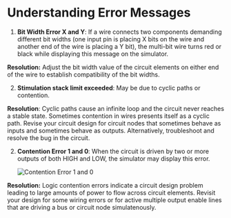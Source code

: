 
# Understanding Error Messages
 
1. **Bit Width Error X and Y**: If a wire connects two components demanding different bit widths (one input pin is placing X bits on the wire and another end of the wire is placing a Y bit), the multi-bit wire turns red or black while displaying this message on the simulator.

**Resolution:** Adjust the bit width value of the circuit elements  on either end of the wire to establish compatibility of the bit widths.

2. **Stimulation stack limit exceeded**: May be due to cyclic paths or contention.

**Resolution**: Cyclic paths cause an infinite loop and the circuit never reaches a stable state. Sometimes contention in wires presents itself as a cyclic path. Revise your circuit design for circuit nodes that sometimes behave as inputs and sometimes behave as outputs. Alternatively, troubleshoot and resolve the bug in the circuit.

2. **Contention Error 1 and 0**: When the circuit is driven by two or more outputs of both HIGH and LOW, the simulator may display this error. 

    ![Contention Error 1 and 0](https://i.stack.imgur.com/xW0lC.gif)

**Resolution:** Logic contention errors indicate a circuit design problem leading to large amounts of power to flow across circuit elements. Revisit your design for some wiring errors or for active multiple output enable lines that are driving a bus or circuit node simulatenously.
